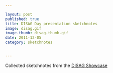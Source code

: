 ```yaml
---

layout: post
published: true
title: DISAG Day presentation sketchnotes
image: disag.gif
image-thumb: disag-thumb.gif
date: 2011-12-05
category: sketchnotes


---
```


Collected sketchnotes from the [DISAG Showcase](http://lcss.glam.ac.uk/disag/)